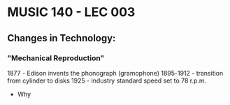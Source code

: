 # MUSIC 140 - LEC 003
## Changes in Technology:
### "Mechanical Reproduction"
1877 - Edison invents the phonograph (gramophone)
1895-1912 - transition from cylinder to disks
1925 - industry standard speed set to 78 r.p.m.
- Why 
<!--stackedit_data:
eyJoaXN0b3J5IjpbLTEyNjU3ODA3MjYsLTIxMDM5NTI4MjBdfQ
==
-->